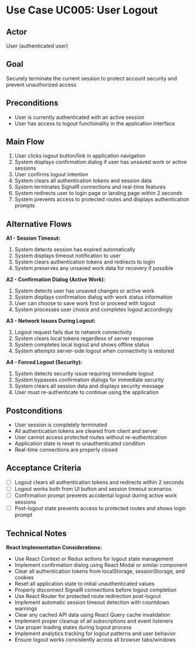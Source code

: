 # Use Case UC005: User Logout

## Actor
User (authenticated user)

## Goal
Securely terminate the current session to protect account security and prevent unauthorized access

## Preconditions
- User is currently authenticated with an active session
- User has access to logout functionality in the application interface

## Main Flow
1. User clicks logout button/link in application navigation
2. System displays confirmation dialog if user has unsaved work or active sessions
3. User confirms logout intention
4. System clears all authentication tokens and session data
5. System terminates SignalR connections and real-time features
6. System redirects user to login page or landing page within 2 seconds
7. System prevents access to protected routes and displays authentication prompts

## Alternative Flows
**A1 - Session Timeout:**
1. System detects session has expired automatically
2. System displays timeout notification to user
3. System clears authentication tokens and redirects to login
4. System preserves any unsaved work data for recovery if possible

**A2 - Confirmation Dialog (Active Work):**
1. System detects user has unsaved changes or active work
2. System displays confirmation dialog with work status information
3. User can choose to save work first or proceed with logout
4. System processes user choice and completes logout accordingly

**A3 - Network Issues During Logout:**
1. Logout request fails due to network connectivity
2. System clears local tokens regardless of server response
3. System completes local logout and shows offline status
4. System attempts server-side logout when connectivity is restored

**A4 - Forced Logout (Security):**
1. System detects security issue requiring immediate logout
2. System bypasses confirmation dialogs for immediate security
3. System clears all session data and displays security message
4. User must re-authenticate to continue using the application

## Postconditions
- User session is completely terminated
- All authentication tokens are cleared from client and server
- User cannot access protected routes without re-authentication
- Application state is reset to unauthenticated condition
- Real-time connections are properly closed

## Acceptance Criteria
- [ ] Logout clears all authentication tokens and redirects within 2 seconds
- [ ] Logout works both from UI button and session timeout scenarios
- [ ] Confirmation prompt prevents accidental logout during active work sessions
- [ ] Post-logout state prevents access to protected routes and shows login prompt

## Technical Notes
**React Implementation Considerations:**
- Use React Context or Redux actions for logout state management
- Implement confirmation dialog using React Modal or similar component
- Clear all authentication tokens from localStorage, sessionStorage, and cookies
- Reset all application state to initial unauthenticated values
- Properly disconnect SignalR connections before logout completion
- Use React Router for protected route redirection post-logout
- Implement automatic session timeout detection with countdown warnings
- Clear any cached API data using React Query cache invalidation
- Implement proper cleanup of all subscriptions and event listeners
- Use proper loading states during logout process
- Implement analytics tracking for logout patterns and user behavior
- Ensure logout works consistently across all browser tabs/windows